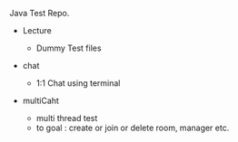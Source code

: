 Java Test Repo.

 * Lecture
   - Dummy Test files
 * chat
   - 1:1 Chat using terminal

 * multiCaht
   - multi thread test
   - to goal : create or join or delete room, manager etc.
